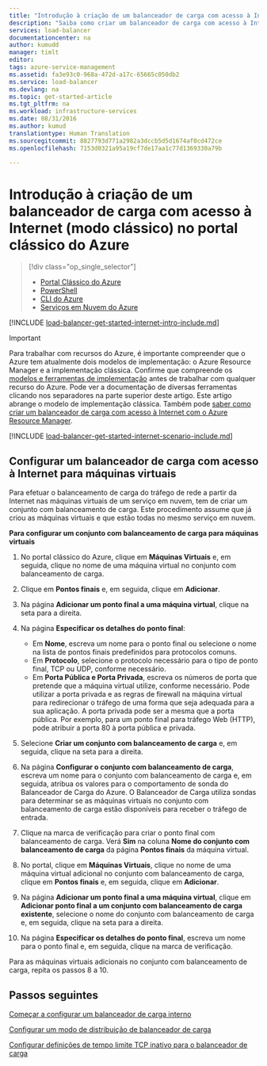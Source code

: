 ```yaml
---
title: "Introdução à criação de um balanceador de carga com acesso à Internet no modelo de implementação clássica com o portal clássico do Azure | Microsoft Docs"
description: "Saiba como criar um balanceador de carga com acesso à Internet num modelo de implementação clássica com o portal clássico do Azure"
services: load-balancer
documentationcenter: na
author: kumudd
manager: timlt
editor: 
tags: azure-service-management
ms.assetid: fa3e93c0-968a-472d-a17c-65665c050db2
ms.service: load-balancer
ms.devlang: na
ms.topic: get-started-article
ms.tgt_pltfrm: na
ms.workload: infrastructure-services
ms.date: 08/31/2016
ms.author: kumud
translationtype: Human Translation
ms.sourcegitcommit: 8827793d771a2982a3dccb5d5d1674af0cd472ce
ms.openlocfilehash: 7153d0321a95a19cf7de17aa1c77d1369330a79b

---
```


# <a name="get-started-creating-an-internet-facing-load-balancer-classic-in-the-azure-classic-portal"></a>Introdução à criação de um balanceador de carga com acesso à Internet (modo clássico) no portal clássico do Azure

> [!div class="op_single_selector"]
> * [Portal Clássico do Azure](../load-balancer/load-balancer-get-started-internet-classic-portal.md)
> * [PowerShell](../load-balancer/load-balancer-get-started-internet-classic-ps.md)
> * [CLI do Azure](../load-balancer/load-balancer-get-started-internet-classic-cli.md)
> * [Serviços em Nuvem do Azure](../load-balancer/load-balancer-get-started-internet-classic-cloud.md)

[!INCLUDE [load-balancer-get-started-internet-intro-include.md](../../includes/load-balancer-get-started-internet-intro-include.md)]

> [!IMPORTANT]
> Para trabalhar com recursos do Azure, é importante compreender que o Azure tem atualmente dois modelos de implementação: o Azure Resource Manager e a implementação clássica. Confirme que compreende os [modelos e ferramentas de implementação](../azure-classic-rm.md) antes de trabalhar com qualquer recurso do Azure. Pode ver a documentação de diversas ferramentas clicando nos separadores na parte superior deste artigo. Este artigo abrange o modelo de implementação clássica. Também pode [saber como criar um balanceador de carga com acesso à Internet com o Azure Resource Manager](load-balancer-get-started-internet-arm-ps.md).

[!INCLUDE [load-balancer-get-started-internet-scenario-include.md](../../includes/load-balancer-get-started-internet-scenario-include.md)]

## <a name="set-up-an-internet-facing-load-balancer-for-virtual-machines"></a>Configurar um balanceador de carga com acesso à Internet para máquinas virtuais

Para efetuar o balanceamento de carga do tráfego de rede a partir da Internet nas máquinas virtuais de um serviço em nuvem, tem de criar um conjunto com balanceamento de carga. Este procedimento assume que já criou as máquinas virtuais e que estão todas no mesmo serviço em nuvem.

**Para configurar um conjunto com balanceamento de carga para máquinas virtuais**

1. No portal clássico do Azure, clique em **Máquinas Virtuais** e, em seguida, clique no nome de uma máquina virtual no conjunto com balanceamento de carga.
2. Clique em **Pontos finais** e, em seguida, clique em **Adicionar**.
3. Na página **Adicionar um ponto final a uma máquina virtual**, clique na seta para a direita.
4. Na página **Especificar os detalhes do ponto final**:

   * Em **Nome**, escreva um nome para o ponto final ou selecione o nome na lista de pontos finais predefinidos para protocolos comuns.
   * Em **Protocolo**, selecione o protocolo necessário para o tipo de ponto final, TCP ou UDP, conforme necessário.
   * Em **Porta Pública e Porta Privada**, escreva os números de porta que pretende que a máquina virtual utilize, conforme necessário. Pode utilizar a porta privada e as regras de firewall na máquina virtual para redirecionar o tráfego de uma forma que seja adequada para a sua aplicação. A porta privada pode ser a mesma que a porta pública. Por exemplo, para um ponto final para tráfego Web (HTTP), pode atribuir a porta 80 à porta pública e privada.

5. Selecione **Criar um conjunto com balanceamento de carga** e, em seguida, clique na seta para a direita.
6. Na página **Configurar o conjunto com balanceamento de carga**, escreva um nome para o conjunto com balanceamento de carga e, em seguida, atribua os valores para o comportamento de sonda do Balanceador de Carga do Azure. O Balanceador de Carga utiliza sondas para determinar se as máquinas virtuais no conjunto com balanceamento de carga estão disponíveis para receber o tráfego de entrada.
7. Clique na marca de verificação para criar o ponto final com balanceamento de carga. Verá **Sim** na coluna **Nome do conjunto com balanceamento de carga** da página **Pontos finais** da máquina virtual.
8. No portal, clique em **Máquinas Virtuais**, clique no nome de uma máquina virtual adicional no conjunto com balanceamento de carga, clique em **Pontos finais** e, em seguida, clique em **Adicionar**.
9. Na página **Adicionar um ponto final a uma máquina virtual**, clique em **Adicionar ponto final a um conjunto com balanceamento de carga existente**, selecione o nome do conjunto com balanceamento de carga e, em seguida, clique na seta para a direita.
10. Na página **Especificar os detalhes do ponto final**, escreva um nome para o ponto final e, em seguida, clique na marca de verificação.

Para as máquinas virtuais adicionais no conjunto com balanceamento de carga, repita os passos 8 a 10.

## <a name="next-steps"></a>Passos seguintes

[Começar a configurar um balanceador de carga interno](load-balancer-get-started-ilb-arm-ps.md)

[Configurar um modo de distribuição de balanceador de carga](load-balancer-distribution-mode.md)

[Configurar definições de tempo limite TCP inativo para o balanceador de carga](load-balancer-tcp-idle-timeout.md)



<!--HONumber=Nov16_HO5-->


